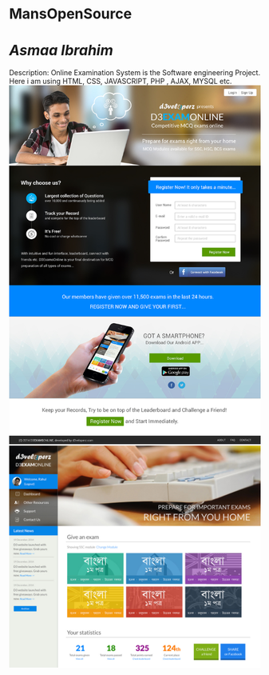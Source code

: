 # MansOpenSource
*Asmaa Ibrahim*
===========
Description:
Online Examination System is the Software engineering Project. 
Here i am using HTML, CSS, JAVASCRIPT, PHP , AJAX, MYSQL etc.
![alt Online course](course.jpg)
![alt Online course](online.jpg)
